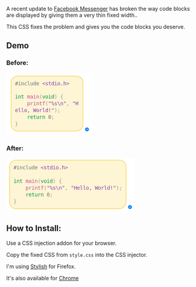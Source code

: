 A recent update to [Facebook Messenger](http://www.messenger.com) has broken the way code blocks are displayed by giving them a very thin fixed width..

This CSS fixes the problem and gives you the code blocks you deserve.

## Demo

### Before:
![Image of codeblock before fix](before.png)

### After:
![Image of codeblock after fix](after.png)

## How to Install:

Use a CSS injection addon for your browser.

Copy the fixed CSS from `style.css` into the CSS injector.

I'm using [Stylish](https://addons.mozilla.org/en-US/firefox/addon/stylish/) for Firefox.

It's also available for [Chrome](https://chrome.google.com/webstore/detail/stylish-custom-themes-for/fjnbnpbmkenffdnngjfgmeleoegfcffe?hl=en)
